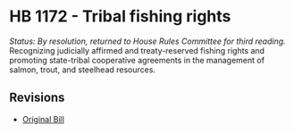 # HB 1172 - Tribal fishing rights
*Status: By resolution, returned to House Rules Committee for third reading.*
Recognizing judicially affirmed and treaty-reserved fishing rights and promoting state-tribal cooperative agreements in the management of salmon, trout, and steelhead resources.

## Revisions
* [Original Bill](1/)